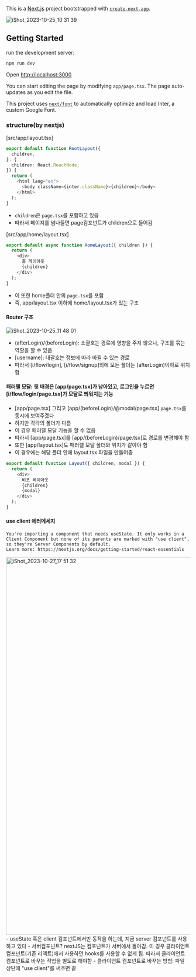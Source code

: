 This is a [Next.js](https://nextjs.org/) project bootstrapped with [`create-next-app`](https://github.com/vercel/next.js/tree/canary/packages/create-next-app).

![iShot_2023-10-25_10 31 39](https://github.com/gayoung106/AppRouter-xcom/assets/98731537/aa8478e9-5e5d-4089-93f5-37a9047a805a)

## Getting Started

run the development server:

```bash
npm run dev
```

Open [http://localhost:3000](http://localhost:3000)

You can start editing the page by modifying `app/page.tsx`. The page auto-updates as you edit the file.

This project uses [`next/font`](https://nextjs.org/docs/basic-features/font-optimization) to automatically optimize and load Inter, a custom Google Font.

### structure(by nextjs)

[src/app/layout.tsx]

```ts
export default function RootLayout({
  children,
}: {
  children: React.ReactNode;
}) {
  return (
    <html lang="en">
      <body className={inter.className}>{children}</body>
    </html>
  );
}
```

- `children`은 `page.tsx`를 포함하고 있음
- 따라서 페이지를 넘나들면 page컴포넌트가 children으로 들어감

[src/app/home/layout.tsx]

```ts
export default async function HomeLayout({ children }) {
  return (
    <div>
      홈 레이아웃
      {children}
    </div>
  );
}
```

- 이 또한 home폴더 안의 `page.tsx`를 포함
- 즉, app/layout.tsx 이하에 home/layout.tsx가 있는 구조

#### Router 구조

![iShot_2023-10-25_11 48 01](https://github.com/gayoung106/AppRouter-xcom/assets/98731537/a60aecce-8b37-44ca-bc46-3009f2230494)

- (afterLogin)/(beforeLogin): 소괄호는 경로에 영향을 주지 않으나, 구조를 묶는 역할을 할 수 있음
- [username]: 대괄호는 정보에 따라 바뀔 수 있는 경로
- 따라서 [i/flow/login], [i/flow/signup]외에 모든 폴더는 (afterLogin)이하로 위치함

#### 패러랠 모달: 뒷 배경은 [app/page.tsx]가 남아있고, 로그인을 누르면 [i/flow/login/page.tsx]가 모달로 띄워지는 기능

- [app/page.tsx] 그리고 [app/(beforeLogin)/@modal/page.tsx] `page.tsx`를 동시에 보여주겠다
- 하지만 각각의 폴더가 다름
- 이 경우 패러랠 모달 기능을 할 수 없음
- 따라서 [app/page.tsx]를 [app/(beforeLogin)/page.tsx]로 경로를 변경해야 함
- 또한 [app/layout.tsx]도 패러랠 모달 폴더와 위치가 같아야 함
- 이 경우에는 해당 폴더 안에 layout.tsx 파일을 만들어줌

```ts
export default function Layout({ children, modal }) {
  return (
    <div>
      비포 레이아웃
      {children}
      {modal}
    </div>
  );
}
```

#### use client 에러메세지

```
You're importing a component that needs useState. It only works in a Client Component but none of its parents are marked with "use client", so they're Server Components by default.
Learn more: https://nextjs.org/docs/getting-started/react-essentials
```

<img width="1028" alt="iShot_2023-10-27_17 51 32" src="https://github.com/gayoung106/AppRouter-xcom/assets/98731537/cfa57175-14f4-4103-bd0d-991748d6853d">
- useState 훅은 client 컴포넌트에서만 동작을 하는데, 지금 server 컴포넌트를 사용하고 있다
- 서버컴포넌트? nextJS는 컴포넌트가 서버에서 돌아감. 이 경우 클라이언트 컴포넌트(기존 리액트)에서 사용하던 hooks를 사용할 수 없게 됨. 따라서 클라이언트 컴포넌트로 바꾸는 작업을 별도로 해야함
- 클라이언트 컴포넌트로 바꾸는 방법: 파일 상단에 "use client"를 써주면 끝

